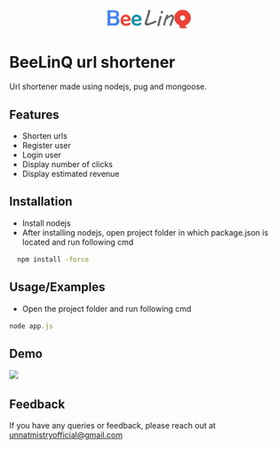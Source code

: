 <p align="center">
<img src="https://raw.githubusercontent.com/UnnatMistry/images-gif/832f079fa1723da7091a064894993967ddc4647f/Beelinq/logo.png" width = '30%' center/> 
</p>

# BeeLinQ url shortener

Url shortener made using nodejs, pug and mongoose.


## Features

- Shorten urls
- Register user
- Login user
- Display number of clicks
- Display estimated revenue


## Installation
 - Install nodejs
 - After installing nodejs, open project folder in which package.json is located and run following cmd

```bash
  npm install -force
```
    
## Usage/Examples

- Open the project folder and run following cmd
```javascript
node app.js
```

## Demo
<img src="https://github.com/UnnatMistry/images-gif/blob/832f079fa1723da7091a064894993967ddc4647f/Beelinq/rec.gif" width = '30%' center/> 

<!-- ![](https://github.com/UnnatMistry/images-gif/blob/832f079fa1723da7091a064894993967ddc4647f/Beelinq/rec.gif) -->

## Feedback

If you have any queries or feedback, please reach out at unnatmistryofficial@gmail.com


